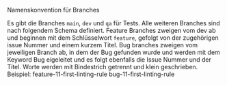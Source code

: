 Namenskonvention für Branches

Es gibt die Branches `main`, `dev` und `qa` für Tests.
Alle weiteren Branches sind nach folgendem Schema definiert.
Feature Branches zweigen vom dev ab und beginnen mit dem Schlüsselwort `feature`, gefolgt 
von der zugehörigen issue Nummer und einem kurzem Titel.
Bug branches zweigen vom jeweiligen Branch ab, in dem der Bug gefunden wurde und 
werden mit dem Keyword Bug eigeleitet und es folgt ebenfalls die Issue Nummer und der Titel.
Worte werden mit Bindestrich getrennt und klein geschrieben.
Beispiel:
feature-11-first-linting-rule
bug-11-first-linting-rule